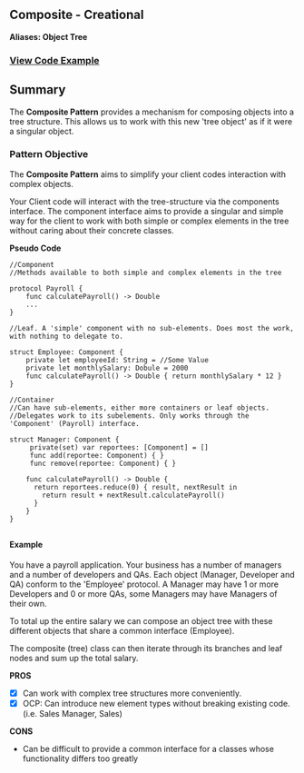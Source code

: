 

## Composite - Creational
**Aliases:
Object Tree**

### [View Code Example](https://github.com/charlesmolyneux/DesignPatterns-Swift/tree/master/Project/DesignPatterns/DesignPatterns/Structural/Composite)

## Summary
The **Composite Pattern** provides a mechanism for composing objects into a tree structure.
This allows us to work with this new 'tree object' as if it were a singular object.

### Pattern Objective
The **Composite Pattern** aims to simplify your client codes interaction with complex objects.

Your Client code will interact with the tree-structure via the components interface. The component interface aims to provide a singular and simple way for the client to work with both simple or complex elements in the tree without caring about their concrete classes.

**Pseudo Code**
```
//Component
//Methods available to both simple and complex elements in the tree

protocol Payroll {
	func calculatePayroll() -> Double
	...
}

//Leaf. A 'simple' component with no sub-elements. Does most the work, with nothing to delegate to.

struct Employee: Component {
	private let employeeId: String = //Some Value  
	private let monthlySalary: Dobule = 2000
	func calculatePayroll() -> Double { return monthlySalary * 12 }
}

//Container
//Can have sub-elements, either more containers or leaf objects.
//Delegates work to its subelements. Only works through the 'Component' (Payroll) interface.

struct Manager: Component {
	 private(set) var reportees: [Component] = []
	 func add(reportee: Component) { }
	 func remove(reportee: Component) { }

	func calculatePayroll() -> Double {
	  return reportees.reduce(0) { result, nextResult in
		return result + nextResult.calculatePayroll()
	  }
	}
}

```
##

#### Example
You have a payroll application. Your business has a number of managers and a number of developers and QAs. Each object (Manager, Developer and QA) conform to the 'Employee' protocol. A Manager may have 1 or more Developers and 0 or more QAs, some Managers may have Managers of their own.

To total up the entire salary we can compose an object tree with these different objects that share a common interface (Employee).

The composite (tree) class can then iterate through its branches and leaf nodes and sum up the total salary.

**PROS**
 - [x] Can work with complex tree structures more conveniently.
 - [x] OCP: Can introduce new element types without breaking existing code. (i.e. Sales Manager, Sales)

**CONS**
- Can be difficult to provide a common interface for a classes whose functionality differs too greatly

